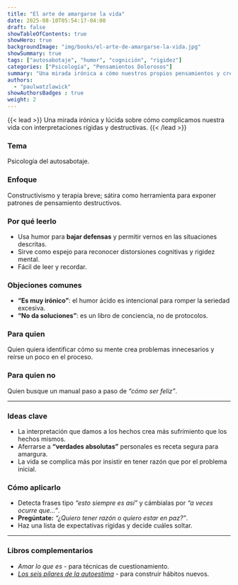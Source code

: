 ```yaml
---
title: "El arte de amargarse la vida"
date: 2025-08-10T05:54:17-04:00
draft: false
showTableOfContents: true
showHero: true
backgroundImage: "img/books/el-arte-de-amargarse-la-vida.jpg"
showSummary: true
tags: ["autosabotaje", "humor", "cognición", "rigidez"]
categories: ["Psicología", "Pensamientos Dolorosos"]
summary: "Una mirada irónica a cómo nuestros propios pensamientos y creencias nos sabotean. Muy útil para identificar patrones de pensamiento destructivos."
authors:
  - "paulwatzlawick"
showAuthorsBadges : true
weight: 2
---
```


{{< lead >}}
Una mirada irónica y lúcida sobre cómo complicamos nuestra vida con interpretaciones rígidas y destructivas.
{{< /lead >}}

### Tema
Psicología del autosabotaje.

### Enfoque
Constructivismo y terapia breve; sátira como herramienta para exponer patrones de pensamiento destructivos.

### Por qué leerlo
* Usa humor para **bajar defensas** y permitir vernos en las situaciones descritas.
* Sirve como espejo para reconocer distorsiones cognitivas y rigidez mental.
* Fácil de leer y recordar.

### Objeciones comunes
- **“Es muy irónico”**: el humor ácido es intencional para romper la seriedad excesiva.
- **“No da soluciones”**: es un libro de conciencia, no de protocolos.

### Para quien
Quien quiera identificar cómo su mente crea problemas innecesarios y reírse un poco en el proceso.

### Para quien no
Quien busque un manual paso a paso de *“cómo ser feliz”*.

---

### Ideas clave
- La interpretación que damos a los hechos crea más sufrimiento que los hechos mismos.
- Aferrarse a **“verdades absolutas”** personales es receta segura para amargura.
- La vida se complica más por insistir en tener razón que por el problema inicial.

### Cómo aplicarlo
- Detecta frases tipo *“esto siempre es así”* y cámbialas por *“a veces ocurre que…”*.
- **Pregúntate:** *“¿Quiero tener razón o quiero estar en paz?”*.
- Haz una lista de expectativas rígidas y decide cuáles soltar.

---

### Libros complementarios
- *Amar lo que es* - para técnicas de cuestionamiento.
- [*Los seis pilares de la autoestima*](/es/libros/psicologia/los-seis-pilares-de-la-autoestima) - para construir hábitos nuevos.


